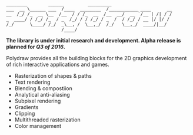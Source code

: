 ```
________        ______         _________
___  __ \______ ___  /____  ________  /___________ ____      __
__  /_/ /_  __ \__  /__  / / /_  __  /__  __/  __ `/__ | /| / /
_  ____/ / /_/ /_  / _  /_/ / / /_/ / _  /  / /_/ / __ |/ |/ /
/_/      \____/ /_/  _\__, /  \__,_/  /_/   \__,_/  ____/|__/
                     /____/
```

**The library is under initial research and development. Alpha release is planned for _Q3 of 2016_.**

Polydraw provides all the building blocks for the 2D graphics development of rich interactive applications and games.

* Rasterization of shapes & paths
* Text rendering
* Blending & compostiion
* Analytical anti-aliasing
* Subpixel rendering
* Gradients
* Clipping
* Multithreaded rasterization
* Color management
